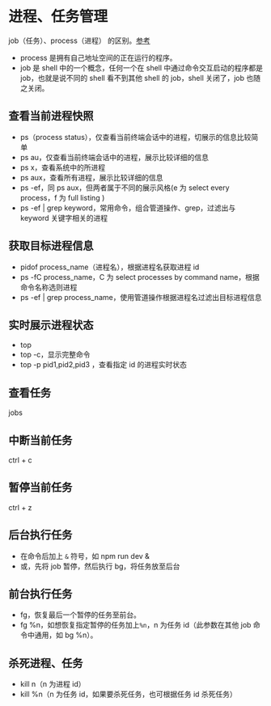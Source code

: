 # 进程、任务管理

job（任务）、process（进程） 的区别。[参考](https://unix.stackexchange.com/questions/4214/what-is-the-difference-between-a-job-and-a-process)

- process 是拥有自己地址空间的正在运行的程序。
- job 是 shell 中的一个概念，任何一个在 shell 中通过命令交互启动的程序都是 job，也就是说不同的 shell 看不到其他 shell 的 job，shell 关闭了，job 也随之关闭。

## 查看当前进程快照

- ps（process status），仅查看当前终端会话中的进程，切展示的信息比较简单
- ps au，仅查看当前终端会话中的进程，展示比较详细的信息
- ps x，查看系统中的所进程
- ps aux，查看所有进程，展示比较详细的信息
- ps -ef，同 ps aux，但两者属于不同的展示风格(e 为 select every process，f 为 full listing )
- ps -ef | grep keyword，常用命令，组合管道操作、grep，过滤出与 keyword 关键字相关的进程

## 获取目标进程信息

- pidof process_name（进程名），根据进程名获取进程 id
- ps -fC process_name，C 为 select processes by command name，根据命令名称选则进程
- ps -ef | grep process_name，使用管道操作根据进程名过滤出目标进程信息

## 实时展示进程状态

- top
- top -c，显示完整命令
- top -p pid1,pid2,pid3 ，查看指定 id 的进程实时状态

## 查看任务

jobs

## 中断当前任务

ctrl + c

## 暂停当前任务

ctrl + z

## 后台执行任务

- 在命令后加上 `&` 符号，如 npm run dev &
- 或，先将 job 暂停，然后执行 bg，将任务放至后台

## 前台执行任务

- fg，恢复最后一个暂停的任务至前台。
- fg %n，如想恢复指定暂停的任务加上`%n`，n 为任务 id（此参数在其他 job 命令中通用，如 bg %n）。

## 杀死进程、任务

- kill n（n 为进程 id）
- kill %n（n 为任务 id，如果要杀死任务，也可根据任务 id 杀死任务）
